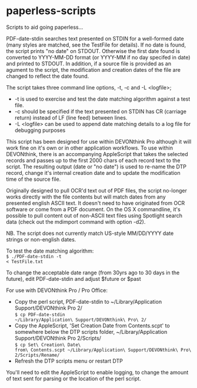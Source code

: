paperless-scripts
=================

Scripts to aid going paperless...

PDF-date-stdin searches text presented on STDIN for a well-formed date (many styles are matched, see the TestFile for details). If no date is found, the script prints "no date" on STDOUT. Otherwise the first date found is converted to YYYY-MM-DD format (or YYYY-MM if no day specifed in date) and printed to STDOUT. In addition, if a source file is provided as an agument to the script, the modification and creation dates of the file are changed to reflect the date found.

The script takes three command line options, -t, -c and -L \<logfile\>;
- -t is used to exercise and test the date matching algorithm against a test file.
- -c should be specified if the text presented on STDIN has CR (carriage return) instead of LF (line feed) between lines. 
- -L \<logfile\> can be used to append date matching details to a log file for debugging purposes

This script has been designed for use within DEVONthink Pro although it will work fine on it's own or in other application workflows. To use within DEVONthink, there is an accompanying AppleScript that takes the selected records and passes up to the first 2000 chars of each record text to the script. The resulting output (date or "no date") is used to re-name the DTP record, change it's internal creation date and to update the modification time of the source file.

Originally designed to pull OCR'd text out of PDF files, the script no-longer works directly with the file contents but will match dates from any presented english ASCII text. It doesn't need to have originated from OCR software or come from a PDF document. On the OS X commandline, it's possible to pull content out of non-ASCII text files using Spotlight search data (check out the mdimport command with option -d2).

NB. The script does not currently match US-style MM/DD/YYYY date strings or non-english dates.

To test the date matching algorithm:<br>
<code>$ ./PDF-date-stdin -t < TestFile.txt</code>

To change the acceptable date range (from 30yrs ago to 30 days in the future), 
edit PDF-date-stdin and adjust $future or $past

For use with DEVONthink Pro / Pro Office:
- Copy the perl script, PDF-date-stdin to ~/Library/Application Support/DEVONthink Pro 2/<br><code>$ cp PDF-date-stdin ~/Library/Application\ Support/DEVONthink\ Pro\ 2/</code>
- Copy the AppleScript, 'Set Creation Date from Contents.scpt' to somewhere below the DTP scripts folder, ~/Library/Application Support/DEVONthink Pro 2/Scripts/<br><code>$ cp Set\ Creation\ Date\ from\ Contents.scpt ~/Library/Application\ Support/DEVONthink\ Pro\ 2/Scripts/Rename/</code>
- Refresh the DTP scripts menu or restart DTP

You'll need to edit the AppleScript to enable logging, to change the amount of text sent for parsing or the location
of the perl script.
